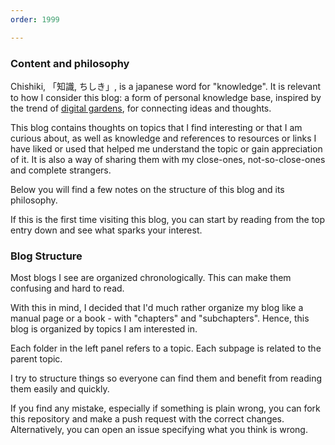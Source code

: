 ```yaml
---
order: 1999

---
```


### Content and philosophy

Chishiki, 「知識, ちしき」, is a japanese word for "knowledge". It is relevant to how I consider this blog: a form of personal knowledge base, inspired by the trend of [digital gardens](https://www.danielsieger.com/blog/2021/05/30/digital-gardens.html), for connecting ideas and thoughts. 

This blog contains thoughts on topics that I find interesting or that I am curious about, as well as knowledge and references to resources or links I have liked or used that helped me understand the topic or gain appreciation of it. It is also a way of sharing them with my close-ones, not-so-close-ones and complete strangers. 

Below you will find a few notes on the structure of this blog and its philosophy.&#x20;

If this is the first time visiting this blog, you can start by reading from the top entry down and see what sparks your interest.

### Blog Structure

Most blogs I see are organized chronologically. This can make them confusing and hard to read.

With this in mind, I decided that I'd much rather organize my blog like a manual page or a book - with "chapters" and "subchapters". Hence, this blog is organized by topics I am interested in.

Each folder in the left panel refers to a topic. Each subpage is related to the parent topic. 

I try to structure things so everyone can find them and benefit from reading them easily and quickly.

If you find any mistake, especially if something is plain wrong, you can fork this repository and make a push request with the correct changes. Alternatively, you can open an issue specifying what you think is wrong.
